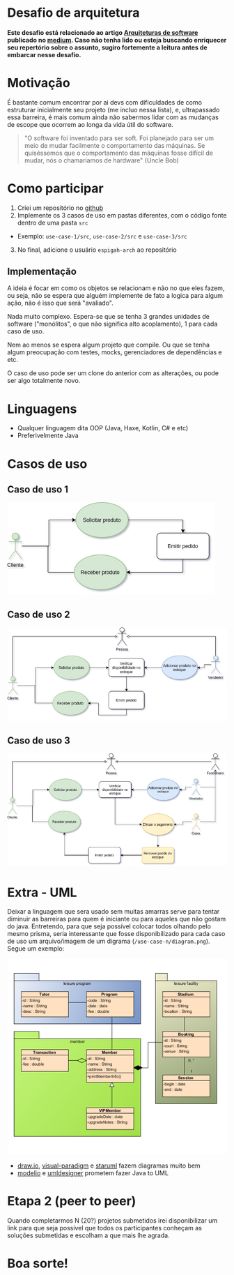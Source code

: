 # Desafio de arquitetura


#### Este desafio está relacionado ao artigo [Arquiteturas de software](https://medium.com/p/a4c55749a7eb/edit) publicado no [medium](https://medium.com/). Caso não tenha lido ou esteja buscando enriquecer seu repertório sobre o assunto, sugiro fortemente a leitura antes de embarcar nesse desafio.


# Motivação

É bastante comum encontrar por ai devs com dificuldades de como estruturar inicialmente seu projeto (me incluo nessa lista), e, ultrapassado essa barreira, é mais comum ainda não sabermos lidar com as mudanças de escope que ocorrem ao longa da vida útil do software.

> "O software foi inventado para ser soft. Foi planejado para ser um meio de mudar facilmente o comportamento das máquinas. Se quiséssemos que o comportamento das máquinas fosse difícil de mudar, nós o chamariamos de hardware" (Uncle Bob)


# Como participar

1. Criei um repositório no [github](https://github.com/)
2. Implemente os 3 casos de uso em pastas diferentes, com o código fonte dentro de uma pasta `src`
*  Exemplo: `use-case-1/src`, `use-case-2/src` e `use-case-3/src`  
3. No final, adicione o usuário `espigah-arch` ao repositório

## Implementação

A ideia é focar em como os objetos se relacionam e não no que eles fazem, ou seja, não se espera que alguém implemente de fato a logica para algum ação, não é isso que será "avaliado".

Nada muito complexo. Espera-se que se tenha 3 grandes unidades de software ("monólitos", o que não significa alto acoplamento), 1 para cada caso de uso.

Nem ao menos se espera algum projeto que compile. Ou que se tenha algum preocupação com testes, mocks, gerenciadores de dependências e etc.

O caso de uso pode ser um clone do anterior com as alterações, ou pode ser algo totalmente novo.


# Linguagens 

* Qualquer linguagem dita OOP (Java, Haxe, Kotlin, C# e etc)
* Preferivelmente Java

# Casos de uso

## Caso de uso 1

![Caso de uso 1](docs/use_case_1.jpg)

## Caso de uso 2

![Caso de uso 2](docs/use_case_2.jpg)

## Caso de uso 3

![Caso de uso 3](docs/use_case_3.jpg)


# Extra - UML

Deixar a linguagem que sera usado sem muitas amarras serve para tentar diminuir as barreiras para quem é iniciante ou para aqueles que não gostam do java.
Entretendo, para que seja possível colocar todos olhando pelo mesmo prisma, seria interessante que fosse disponibilizado para cada caso de uso um arquivo/imagem de um digrama (`/use-case-n/diagram.png`). Segue um exemplo: 

![Class Diagram Sample](docs/Class-Diagram-Sample.png)


* [draw.io](https://app.diagrams.net/), [visual-paradigm](https://www.visual-paradigm.com/) e [staruml](https://staruml.io/) fazem diagramas muito bem
* [modelio](https://www.modelio.org/) e [umldesigner](http://www.umldesigner.org/ref-doc/umlgen.html#:~:text=for%20your%20code.-,Java%20to%20UML,to%20generate%20the%20UML%20model.&text=Activity%20Generation%20%3A,tool%20generates%20no%20activity%20diagrams) prometem fazer Java to UML
# Etapa 2 (peer to peer)

Quando completarmos N (20?) projetos submetidos irei disponibilizar um link para que seja possível que todos os participantes conheçam as soluções submetidas e escolham a que mais lhe agrada.

# Boa sorte!